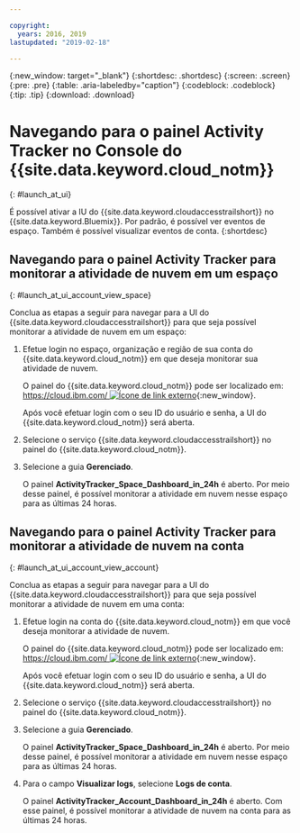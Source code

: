 ```yaml
---

copyright:
  years: 2016, 2019
lastupdated: "2019-02-18"

---
```


{:new_window: target="_blank"}
{:shortdesc: .shortdesc}
{:screen: .screen}
{:pre: .pre}
{:table: .aria-labeledby="caption"}
{:codeblock: .codeblock}
{:tip: .tip}
{:download: .download}



# Navegando para o painel Activity Tracker no Console do {{site.data.keyword.cloud_notm}}
{: #launch_at_ui}

É possível ativar a IU do {{site.data.keyword.cloudaccesstrailshort}} no {{site.data.keyword.Bluemix}}. Por padrão, é possível ver eventos de espaço. Também é possível visualizar eventos de conta.
{:shortdesc}
   

## Navegando para o painel Activity Tracker para monitorar a atividade de nuvem em um espaço
{: #launch_at_ui_account_view_space}

Conclua as etapas a seguir para navegar para a UI do {{site.data.keyword.cloudaccesstrailshort}} para que seja possível monitorar a atividade de nuvem em um espaço:

1. Efetue login no espaço, organização e região de sua conta do {{site.data.keyword.cloud_notm}} em que deseja monitorar sua atividade de nuvem.

    O painel do {{site.data.keyword.cloud_notm}} pode ser localizado em: [https://cloud.ibm.com/ ![Ícone de link externo](../../../icons/launch-glyph.svg "Ícone de link externo")](https://cloud.ibm.com/){:new_window}.
    
	Após você efetuar login com o seu ID do usuário e senha, a UI do {{site.data.keyword.cloud_notm}} será aberta.

2. Selecione o serviço {{site.data.keyword.cloudaccesstrailshort}} no painel do {{site.data.keyword.cloud_notm}}. 
    
3. Selecione a guia **Gerenciado**.

    O painel **ActivityTracker_Space_Dashboard_in_24h** é aberto. Por meio desse painel, é possível monitorar a atividade em nuvem nesse espaço para as últimas 24 horas. 


## Navegando para o painel Activity Tracker para monitorar a atividade de nuvem na conta
{: #launch_at_ui_account_view_account}

Conclua as etapas a seguir para navegar para a UI do {{site.data.keyword.cloudaccesstrailshort}} para que seja possível monitorar a atividade de nuvem em uma conta:

1. Efetue login na conta do {{site.data.keyword.cloud_notm}} em que você deseja monitorar a atividade de nuvem.

    O painel do {{site.data.keyword.cloud_notm}} pode ser localizado em: [https://cloud.ibm.com/ ![Ícone de link externo](../../../icons/launch-glyph.svg "Ícone de link externo")](https://cloud.ibm.com/){:new_window}.
    
	Após você efetuar login com o seu ID do usuário e senha, a UI do {{site.data.keyword.cloud_notm}} será aberta.

2. Selecione o serviço {{site.data.keyword.cloudaccesstrailshort}} no painel do {{site.data.keyword.cloud_notm}}. 
    
3. Selecione a guia **Gerenciado**.

    O painel **ActivityTracker_Space_Dashboard_in_24h** é aberto. Por meio desse painel, é possível monitorar a atividade em nuvem nesse espaço para as últimas 24 horas. 

4. Para o campo **Visualizar logs**, selecione **Logs de conta**.

    O painel **ActivityTracker_Account_Dashboard_in_24h** é aberto. Com esse painel, é possível monitorar a atividade de nuvem na conta para as últimas 24 horas.
